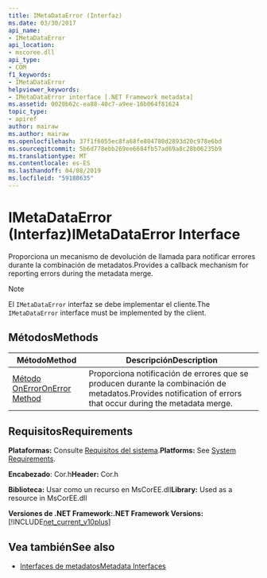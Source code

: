 ```yaml
---
title: IMetaDataError (Interfaz)
ms.date: 03/30/2017
api_name:
- IMetaDataError
api_location:
- mscoree.dll
api_type:
- COM
f1_keywords:
- IMetaDataError
helpviewer_keywords:
- IMetaDataError interface [.NET Framework metadata]
ms.assetid: 0020b62c-ea88-40c7-a9ee-16b064f81624
topic_type:
- apiref
author: mairaw
ms.author: mairaw
ms.openlocfilehash: 37f1f6055ec8fa68fe804780d2893d20c978e6bd
ms.sourcegitcommit: 5b6d778ebb269ee6684fb57ad69a8c28b06235b9
ms.translationtype: MT
ms.contentlocale: es-ES
ms.lasthandoff: 04/08/2019
ms.locfileid: "59188635"
---
```

# <a name="imetadataerror-interface"></a><span data-ttu-id="5079b-102">IMetaDataError (Interfaz)</span><span class="sxs-lookup"><span data-stu-id="5079b-102">IMetaDataError Interface</span></span>
<span data-ttu-id="5079b-103">Proporciona un mecanismo de devolución de llamada para notificar errores durante la combinación de metadatos.</span><span class="sxs-lookup"><span data-stu-id="5079b-103">Provides a callback mechanism for reporting errors during the metadata merge.</span></span>  
  
> [!NOTE]
>  <span data-ttu-id="5079b-104">El `IMetaDataError` interfaz se debe implementar el cliente.</span><span class="sxs-lookup"><span data-stu-id="5079b-104">The `IMetaDataError` interface must be implemented by the client.</span></span>  
  
## <a name="methods"></a><span data-ttu-id="5079b-105">Métodos</span><span class="sxs-lookup"><span data-stu-id="5079b-105">Methods</span></span>  
  
|<span data-ttu-id="5079b-106">Método</span><span class="sxs-lookup"><span data-stu-id="5079b-106">Method</span></span>|<span data-ttu-id="5079b-107">Descripción</span><span class="sxs-lookup"><span data-stu-id="5079b-107">Description</span></span>|  
|------------|-----------------|  
|[<span data-ttu-id="5079b-108">Método OnError</span><span class="sxs-lookup"><span data-stu-id="5079b-108">OnError Method</span></span>](../../../../docs/framework/unmanaged-api/metadata/imetadataerror-onerror-method.md)|<span data-ttu-id="5079b-109">Proporciona notificación de errores que se producen durante la combinación de metadatos.</span><span class="sxs-lookup"><span data-stu-id="5079b-109">Provides notification of errors that occur during the metadata merge.</span></span>|  
  
## <a name="requirements"></a><span data-ttu-id="5079b-110">Requisitos</span><span class="sxs-lookup"><span data-stu-id="5079b-110">Requirements</span></span>  
 <span data-ttu-id="5079b-111">**Plataformas:** Consulte [Requisitos del sistema](../../../../docs/framework/get-started/system-requirements.md).</span><span class="sxs-lookup"><span data-stu-id="5079b-111">**Platforms:** See [System Requirements](../../../../docs/framework/get-started/system-requirements.md).</span></span>  
  
 <span data-ttu-id="5079b-112">**Encabezado**: Cor.h</span><span class="sxs-lookup"><span data-stu-id="5079b-112">**Header:** Cor.h</span></span>  
  
 <span data-ttu-id="5079b-113">**Biblioteca:** Usar como un recurso en MsCorEE.dll</span><span class="sxs-lookup"><span data-stu-id="5079b-113">**Library:** Used as a resource in MsCorEE.dll</span></span>  
  
 **<span data-ttu-id="5079b-114">Versiones de .NET Framework:</span><span class="sxs-lookup"><span data-stu-id="5079b-114">.NET Framework Versions:</span></span>** [!INCLUDE[net_current_v10plus](../../../../includes/net-current-v10plus-md.md)]  
  
## <a name="see-also"></a><span data-ttu-id="5079b-115">Vea también</span><span class="sxs-lookup"><span data-stu-id="5079b-115">See also</span></span>

- [<span data-ttu-id="5079b-116">Interfaces de metadatos</span><span class="sxs-lookup"><span data-stu-id="5079b-116">Metadata Interfaces</span></span>](../../../../docs/framework/unmanaged-api/metadata/metadata-interfaces.md)
